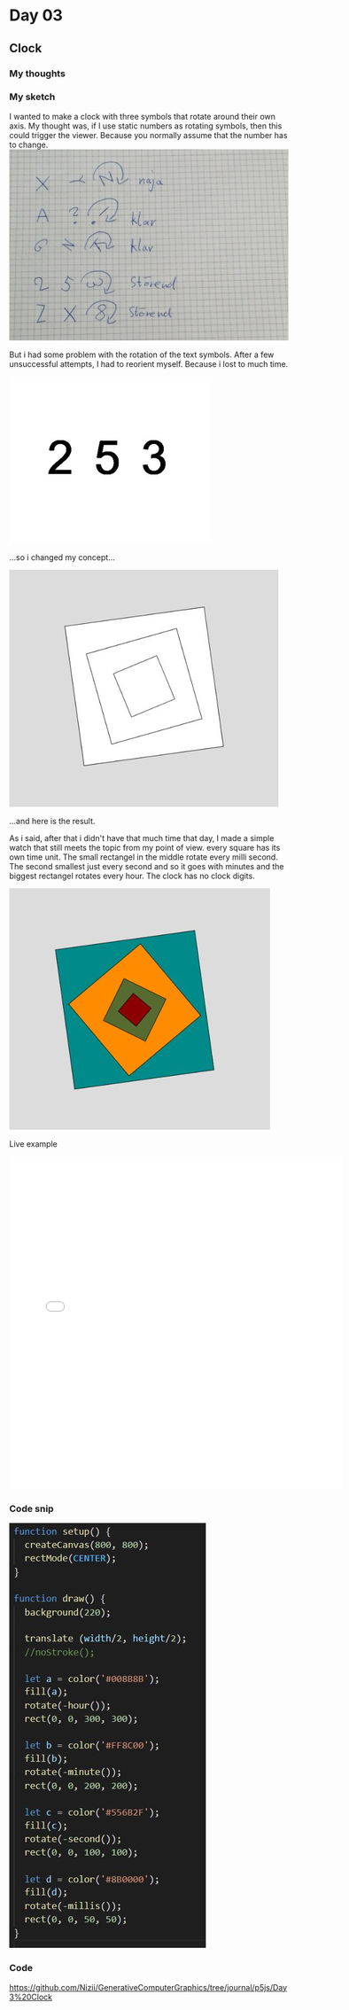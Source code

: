 # Day 03

## Clock
### My thoughts

### My sketch
I wanted to make a clock with three symbols that rotate around their own axis. 
My thought was, if I use static numbers as rotating symbols, then this could trigger the viewer.
Because you normally assume that the number has to change.
![''](../../assets/images/day3/skizze.jpg)

But i had some problem with the rotation of the text symbols. 
After a few unsuccessful attempts, I had to reorient myself. Because i lost to much time.

![''](../../assets/images/day3/1.JPG)

...so i changed my concept... 

![''](../../assets/images/day3/try1.JPG)

...and here is the result.

As i said, after that i didn't have that much time that day, I made a simple watch that still meets the topic from my point of view.
every square has its own time unit. The small rectangel in the middle rotate every milli second. The second smallest just every second and so it goes with minutes and the biggest rectangel rotates every hour. The clock has no clock digits.

![''](../../assets/images/day3/try3.JPG)

Live example
<iframe src="../../p5js/Day3 Clock/index.html" width="600" height="600" frameborder="0" allow="autoplay; fullscreen; picture-in-picture" allowfullscreen></iframe>

### Code snip
![''](../../assets/images/day3/code.JPG)

### Code 
<https://github.com/Nizii/GenerativeComputerGraphics/tree/journal/p5js/Day3%20Clock>
